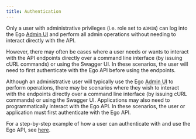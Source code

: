 ```yaml
---
title: Authentication
---
```


Only a user with administrative privileges (i.e. role set to `ADMIN`) can log into the Ego [Admin UI](/documentation/ego/user-guide/admin-ui) and perform all admin operations without needing to interact directly with the API.

However, there may often be cases where a user needs or wants to interact with the API endpoints directly over a command line interface (by issuing cURL commands) or using the Swagger UI.  In these scenarios, the user will need to first authenticate with the Ego API before using the endpoints.

Although an administrative user will typically use the Ego [Admin UI](/documentation/ego/user-guide/admin-ui) to perform operations, there may be scenarios where they wish to interact with the endpoints directly over a command line interface (by issuing cURL commands) or using the Swagger UI.  Applications may also need to programmatically interact with the Ego API.  In these scenarios, the user or application must first authenticate with the Ego API.

For a step-by-step example of how a user can authenticate with and use the Ego API, see [here](/documentation/ego/user-guide/api).